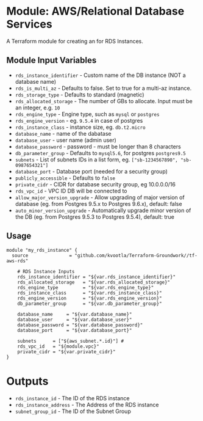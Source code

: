 Module: AWS/Relational Database Services
========================================

A Terraform module for creating an for RDS Instances.


Module Input Variables
----------------------

- `rds_instance_identifier`     - Custom name of the DB instance (NOT a database name)
- `rds_is_multi_az`             - Defaults to false. Set to true for a multi-az  instance.
- `rds_storage_type`            - Defaults to standard (magnetic)
- `rds_allocated_storage`       - The number of GBs to allocate. Input must be an integer, e.g. `10`
- `rds_engine_type`             - Engine type, such as `mysql` or `postgres`
- `rds_engine_version`          - eg. `9.5.4` in case of postgres
- `rds_instance_class`          - instance size, eg. `db.t2.micro`
- `database_name`               - name of the dabatase
- `database_user`               - user name (admin user)
- `database_password`           - password - must be longer than 8 characters
- `db_parameter_group`          - Defaults to `mysql5.6`, for postgres `postgres9.5`
- `subnets`                     - List of subnets IDs in a list form, eg. `["sb-1234567890", "sb-0987654321"]`
- `database_port`               - Database port (needed for a security group)
- `publicly_accessible`         - Defaults to `false`
- `private_cidr`                - CIDR for database security group, eg 10.0.0.0/16
- `rds_vpc_id`                  - VPC ID DB will be connected to
- `allow_major_version_upgrade` - Allow upgrading of major version of database (eg. from Postgres 9.5.x to Postgres 9.6.x), default: false
- `auto_minor_version_upgrade`  - Automatically upgrade minor version of the DB (eg. from Postgres 9.5.3 to Postgres 9.5.4), default: true

Usage
-----

```hcl
module "my_rds_instance" {
  source               = "github.com/kvootla/Terraform-Groundwork//tf-aws-rds"

    # RDS Instance Inputs
    rds_instance_identifier = "${var.rds_instance_identifier}"
    rds_allocated_storage   = "${var.rds_allocated_storage}"
    rds_engine_type         = "${var.rds_engine_type}"
    rds_instance_class      = "${var.rds_instance_class}"
    rds_engine_version      = "${var.rds_engine_version}"
    db_parameter_group      = "${var.db_parameter_group}"

    database_name     = "${var.database_name}"
    database_user     = "${var.database_user}"
    database_password = "${var.database_password}"
    database_port     = "${var.database_port}"

    subnets      = ["${aws_subnet.*.id}"] #
    rds_vpc_id   = "${module.vpc}"
    private_cidr = "${var.private_cidr}"
}
```

Outputs
=======

- `rds_instance_id`      - The ID of the RDS instance
- `rds_instance_address` - The Address of the RDS instance
- `subnet_group_id`      - The ID of the Subnet Group
